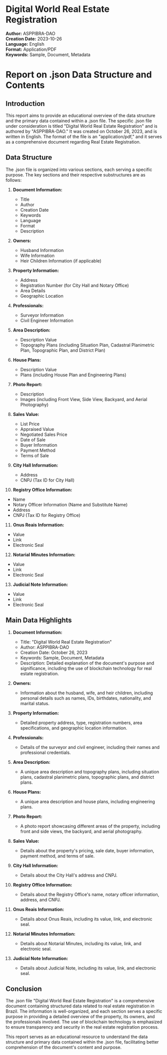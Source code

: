 # Digital World Real Estate Registration

**Author:** ASPPIBRA-DAO  
**Creation Date:** 2023-10-26  
**Language:** English  
**Format:** Application/PDF  
**Keywords:** Sample, Document, Metadata  

# Report on .json Data Structure and Contents

## Introduction

This report aims to provide an educational overview of the data structure and the primary data contained within a .json file. The specific .json file under consideration is titled "Digital World Real Estate Registration" and is authored by "ASPPIBRA-DAO." It was created on October 26, 2023, and is written in English. The format of the file is an "application/pdf," and it serves as a comprehensive document regarding Real Estate Registration.

## Data Structure

The .json file is organized into various sections, each serving a specific purpose. The key sections and their respective substructures are as follows:

1. **Document Information:**
   - Title
   - Author
   - Creation Date
   - Keywords
   - Language
   - Format
   - Description

2. **Owners:**
   - Husband Information
   - Wife Information
   - Heir Children Information (if applicable)

3. **Property Information:**
   - Address
   - Registration Number (for City Hall and Notary Office)
   - Area Details
   - Geographic Location

4. **Professionals:**
   - Surveyor Information
   - Civil Engineer Information

5. **Area Description:**
   - Description Value
   - Topography Plans (including Situation Plan, Cadastral Planimetric Plan, Topographic Plan, and District Plan)

6. **House Plans:**
   - Description Value
   - Plans (including House Plan and Engineering Plans)

7. **Photo Report:**
   - Description
   - Images (including Front View, Side View, Backyard, and Aerial Photography)

8. **Sales Value:**
   - List Price
   - Appraised Value
   - Negotiated Sales Price
   - Date of Sale
   - Buyer Information
   - Payment Method
   - Terms of Sale

9. **City Hall Information:**
   - Address
   - CNPJ (Tax ID for City Hall)

10. **Registry Office Information:**
   - Name
   - Notary Officer Information (Name and Substitute Name)
   - Address
   - CNPJ (Tax ID for Registry Office)

11. **Onus Reais Information:**
   - Value
   - Link
   - Electronic Seal

12. **Notarial Minutes Information:**
   - Value
   - Link
   - Electronic Seal

13. **Judicial Note Information:**
   - Value
   - Link
   - Electronic Seal

## Main Data Highlights

1. **Document Information:**
   - Title: "Digital World Real Estate Registration"
   - Author: ASPPIBRA-DAO
   - Creation Date: October 26, 2023
   - Keywords: Sample, Document, Metadata
   - Description: Detailed explanation of the document's purpose and significance, including the use of blockchain technology for real estate registration.

2. **Owners:**
   - Information about the husband, wife, and heir children, including personal details such as names, IDs, birthdates, nationality, and marital status.

3. **Property Information:**
   - Detailed property address, type, registration numbers, area specifications, and geographic location information.

4. **Professionals:**
   - Details of the surveyor and civil engineer, including their names and professional credentials.

5. **Area Description:**
   - A unique area description and topography plans, including situation plans, cadastral planimetric plans, topographic plans, and district plans.

6. **House Plans:**
   - A unique area description and house plans, including engineering plans.

7. **Photo Report:**
   - A photo report showcasing different areas of the property, including front and side views, the backyard, and aerial photography.

8. **Sales Value:**
   - Details about the property's pricing, sale date, buyer information, payment method, and terms of sale.

9. **City Hall Information:**
   - Details about the City Hall's address and CNPJ.

10. **Registry Office Information:**
    - Details about the Registry Office's name, notary officer information, address, and CNPJ.

11. **Onus Reais Information:**
    - Details about Onus Reais, including its value, link, and electronic seal.

12. **Notarial Minutes Information:**
    - Details about Notarial Minutes, including its value, link, and electronic seal.

13. **Judicial Note Information:**
    - Details about Judicial Note, including its value, link, and electronic seal.

## Conclusion

The .json file "Digital World Real Estate Registration" is a comprehensive document containing structured data related to real estate registration in Brazil. The information is well-organized, and each section serves a specific purpose in providing a detailed overview of the property, its owners, and the professionals involved. The use of blockchain technology is emphasized to ensure transparency and security in the real estate registration process.

This report serves as an educational resource to understand the data structure and primary data contained within the .json file, facilitating better comprehension of the document's content and purpose.

